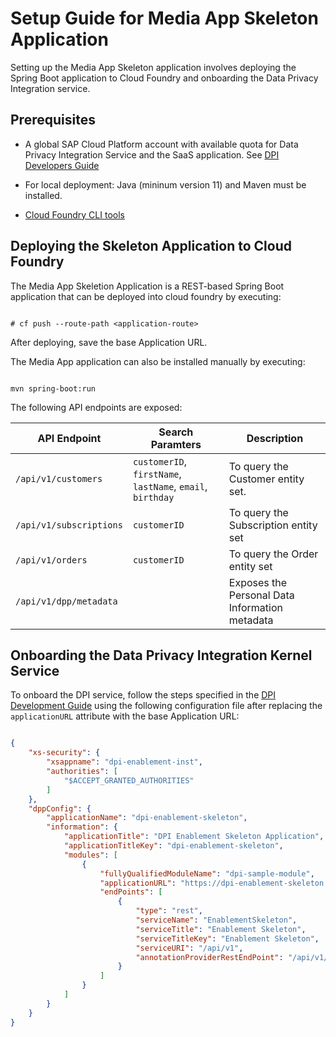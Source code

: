# Setup Guide for Media App Skeleton Application

Setting up the Media App Skeleton application involves deploying the Spring Boot application to Cloud Foundry and onboarding the Data Privacy Integration service.

## Prerequisites

- A global SAP Cloud Platform account with available quota for Data Privacy Integration Service and the SaaS application. See [DPI Developers Guide][dpi-dev]

- For local deployment: Java (mininum version 11) and Maven must be installed.

- [Cloud Foundry CLI tools][cli-tools]

## Deploying the Skeleton Application to Cloud Foundry

The Media App Skeletion Application is a REST-based Spring Boot application that can be deployed into cloud foundry by executing:

```command

# cf push --route-path <application-route>

```

After deploying, save the base Application URL.

The Media App application can also be installed manually by executing:

```command

mvn spring-boot:run

```

The following API endpoints are exposed:

API Endpoint | Search Paramters | Description |
----------------- | -------------| ------------ |
`/api/v1/customers` | `customerID`, `firstName`, `lastName`, `email`, `birthday` | To query the Customer entity set. |
`/api/v1/subscriptions` | `customerID` | To query the Subscription entity set
`/api/v1/orders` | `customerID` |  To query the Order entity set |
`/api/v1/dpp/metadata` |  | Exposes the Personal Data Information metadata |

## Onboarding the Data Privacy Integration Kernel Service

To onboard the DPI service, follow the steps specified in the [DPI Development Guide][dpi-dev] using the following configuration file after replacing the `applicationURL` attribute with the base Application URL:

```json

{
    "xs-security": {
        "xsappname": "dpi-enablement-inst",
        "authorities": [
            "$ACCEPT_GRANTED_AUTHORITIES"
        ]
    },
    "dppConfig": {
        "applicationName": "dpi-enablement-skeleton",
        "information": {
            "applicationTitle": "DPI Enablement Skeleton Application",
            "applicationTitleKey": "dpi-enablement-skeleton",
            "modules": [
                {
                    "fullyQualifiedModuleName": "dpi-sample-module",
                    "applicationURL": "https://dpi-enablement-skeleton.cfapps.sap.hana.ondemand.com",
                    "endPoints": [
                        {
                            "type": "rest",
                            "serviceName": "EnablementSkeleton",
                            "serviceTitle": "Enablement Skeleton",
                            "serviceTitleKey": "Enablement Skeleton",
                            "serviceURI": "/api/v1",
                            "annotationProviderRestEndPoint": "/api/v1/dpp/metadata"
                        }
                    ]
                }
            ]
        }
    }
}

```

<!--  
## Setting up the Data Privacy Integration SaaS Application
-->

[dpi-dev]: https://github.wdf.sap.corp/pages/Data-Privacy-Engineering-Services/services/developers/dev-dpi.html
[cli-tools]: https://docs.cloudfoundry.org/cf-cli/install-go-cli.html
